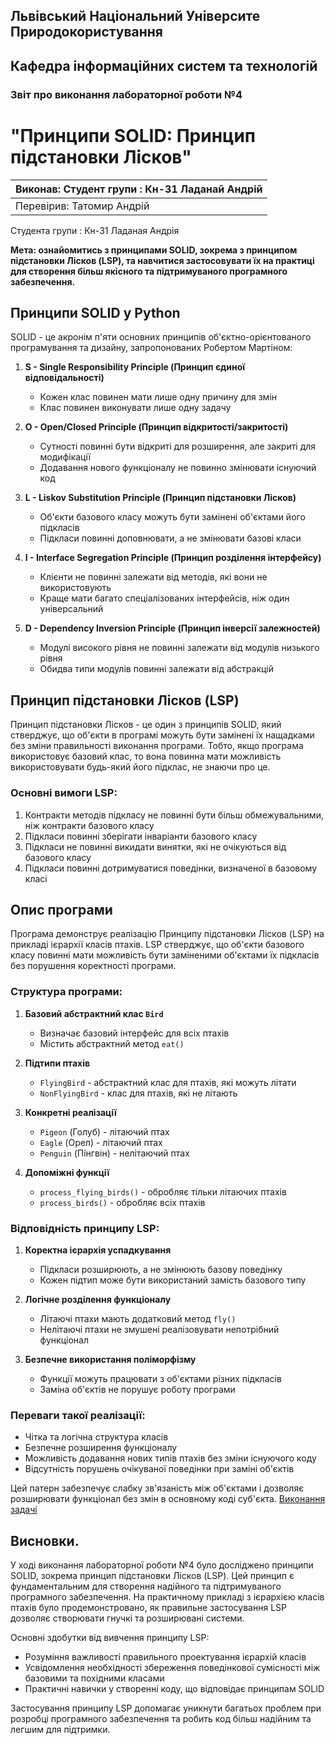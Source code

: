 ## Львівський Національний Університе Природокористування
## Кафедра інформаційних систем та технологій



### Звіт про виконання лабораторної роботи №4
# "Принципи SOLID: Принцип підстановки Лісков"

| Виконав: Студент групи : Кн-31 Ладанай Андрій |
|-----------------------------------------------|
| Перевірив: Татомир Андрій                     |

Студента групи : Кн-31 Ладаная Андрія

**Мета: ознайомитись з принципами SOLID, зокрема з принципом підстановки Лісков (LSP), та навчитися застосовувати їх на практиці для створення більш якісного та підтримуваного програмного забезпечення.**

## Принципи SOLID у Python

SOLID - це акронім п'яти основних принципів об'єктно-орієнтованого програмування та дизайну, запропонованих Робертом Мартіном:

1. **S - Single Responsibility Principle (Принцип єдиної відповідальності)**
   - Кожен клас повинен мати лише одну причину для змін
   - Клас повинен виконувати лише одну задачу

2. **O - Open/Closed Principle (Принцип відкритості/закритості)**
   - Cутності повинні бути відкриті для розширення, але закриті для модифікації
   - Додавання нового функціоналу не повинно змінювати існуючий код

3. **L - Liskov Substitution Principle (Принцип підстановки Лісков)**
   - Об'єкти базового класу можуть бути замінені об'єктами його підкласів
   - Підкласи повинні доповнювати, а не змінювати базові класи

4. **I - Interface Segregation Principle (Принцип розділення інтерфейсу)**
   - Клієнти не повинні залежати від методів, які вони не використовують
   - Краще мати багато спеціалізованих інтерфейсів, ніж один універсальний

5. **D - Dependency Inversion Principle (Принцип інверсії залежностей)**
   - Модулі високого рівня не повинні залежати від модулів низького рівня
   - Обидва типи модулів повинні залежати від абстракцій

## Принцип підстановки Лісков (LSP)

Принцип підстановки Лісков - це один з принципів SOLID, який стверджує, що об'єкти в програмі можуть бути замінені їх нащадками без зміни правильності виконання програми. Тобто, якщо програма використовує базовий клас, то вона повинна мати можливість використовувати будь-який його підклас, не знаючи про це.

### Основні вимоги LSP:

1. Контракти методів підкласу не повинні бути більш обмежувальними, ніж контракти базового класу
2. Підкласи повинні зберігати інваріанти базового класу
3. Підкласи не повинні викидати винятки, які не очікуються від базового класу
4. Підкласи повинні дотримуватися поведінки, визначеної в базовому класі

## Опис програми

Програма демонструє реалізацію Принципу підстановки Лісков (LSP) на прикладі ієрархії класів птахів. LSP стверджує, що об'єкти базового класу повинні мати можливість бути заміненими об'єктами їх підкласів без порушення коректності програми.

### Структура програми:

1. **Базовий абстрактний клас `Bird`**
   - Визначає базовий інтерфейс для всіх птахів
   - Містить абстрактний метод `eat()`

2. **Підтипи птахів**
   - `FlyingBird` - абстрактний клас для птахів, які можуть літати
   - `NonFlyingBird` - клас для птахів, які не літають

3. **Конкретні реалізації**
   - `Pigeon` (Голуб) - літаючий птах
   - `Eagle` (Орел) - літаючий птах
   - `Penguin` (Пінгвін) - нелітаючий птах

4. **Допоміжні функції**
   - `process_flying_birds()` - обробляє тільки літаючих птахів
   - `process_birds()` - обробляє всіх птахів

### Відповідність принципу LSP:

1. **Коректна ієрархія успадкування**
   - Підкласи розширюють, а не змінюють базову поведінку
   - Кожен підтип може бути використаний замість базового типу

2. **Логічне розділення функціоналу**
   - Літаючі птахи мають додатковий метод `fly()`
   - Нелітаючі птахи не змушені реалізовувати непотрібний функціонал

3. **Безпечне використання поліморфізму**
   - Функції можуть працювати з об'єктами різних підкласів
   - Заміна об'єктів не порушує роботу програми

### Переваги такої реалізації:

- Чітка та логічна структура класів
- Безпечне розширення функціоналу
- Можливість додавання нових типів птахів без зміни існуючого коду
- Відсутність порушень очікуваної поведінки при заміні об'єктів


Цей патерн забезпечує слабку зв'язаність між об'єктами і дозволяє розширювати функціонал без змін в основному коді суб'єкта.
[Виконання задачі](lab4.py)


## Висновки.
У ході виконання лабораторної роботи №4 було досліджено принципи SOLID, зокрема принцип підстановки Лісков (LSP). Цей принцип є фундаментальним для створення надійного та підтримуваного програмного забезпечення. На практичному прикладі з ієрархією класів птахів було продемонстровано, як правильне застосування LSP дозволяє створювати гнучкі та розширювані системи.

Основні здобутки від вивчення принципу LSP:
- Розуміння важливості правильного проектування ієрархій класів
- Усвідомлення необхідності збереження поведінкової сумісності між базовими та похідними класами
- Практичні навички у створенні коду, що відповідає принципам SOLID

Застосування принципу LSP допомагає уникнути багатьох проблем при розробці програмного забезпечення та робить код більш надійним та легшим для підтримки.
